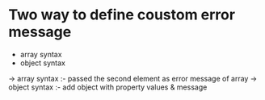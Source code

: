 


# Two way to define coustom error message

- array syntax
- object syntax


-> array syntax :- passed the second element as error message of array
-> object syntax :- add object with property values & message